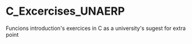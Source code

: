 # C_Excercises_UNAERP
Funcions introduction's exercices in C as a university's sugest for extra point
